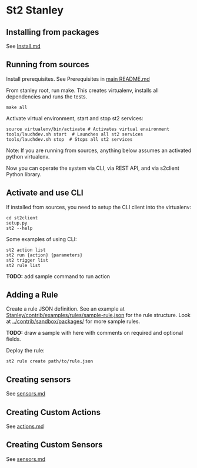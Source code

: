 St2 Stanley
======

## Installing from packages
See [Install.md](Install.md)

## Running from sources
Install prerequisites. See Prerequisites in [main README.md](../Readme.md)

From stanley root, run make. This creates virtualenv, installs all dependencies and runs the tests.

	make all


Activate virtual environment, start and stop st2 services:

	source virtualenv/bin/activate # Activates virtual environment
	tools/lauchdev.sh start  # Launches all st2 services
	tools/lauchdev.sh stop  # Stops all st2 services

Note: If you are running from sources, anything below assumes an activated python virtualenv.

Now you can operate the system via CLI, via REST API, and via s2client Python library.

## Activate and use CLI
If installed from sources, you need to setup the CLI client into the virtualenv:

	cd st2client
	setup.py
	st2 --help

Some examples of using CLI:

	st2 action list
	st2 run {action} {parameters}
	st2 trigger list
	st2 rule list

**TODO:**  add sample command to run action


## Adding a Rule
Create a rule JSON definition. See an example at [Stanley/contrib/examples/rules/sample-rule.json](../contrib/examples/rules/sample-rule.json) for the rule structure. Look at [../contrib/sandbox/packages/](../contrib/sandbox/packages/) for more sample rules.

**TODO:** draw a sample with here with comments on required and optional fields.

Deploy the rule:

	st2 rule create path/to/rule.json


## Creating sensors
See [sensors.md](sensors.md)

## Creating Custom Actions
See [actions.md](actions.md)

## Creating Custom Sensors
See [sensors.md](sensors.md)

